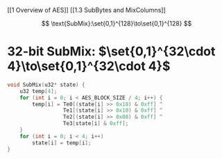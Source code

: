 
[[1 Overview of AES]]
[[1.3 SubBytes and MixColumns]]

$$
\text{SubMix}:\set{0,1}^{128}\to\set{0,1}^{128}
$$

# 32-bit SubMix: $\set{0,1}^{32\cdot 4}\to\set{0,1}^{32\cdot 4}$

```c
void SubMix(u32* state) {
	u32 temp[4];
	for (int i = 0; i < AES_BLOCK_SIZE / 4; i++) {
		temp[i] = Te0[(state[i] >> 0x18) & 0xff] ^
				  Te1[(state[i] >> 0x10) & 0xff] ^
				  Te2[(state[i] >> 0x08) & 0xff] ^
				  Te3[state[i] & 0xff];
	}
	for (int i = 0; i < 4; i++) 
		state[i] = temp[i];
}
```



